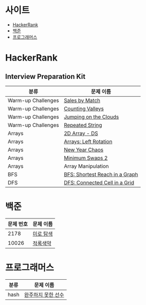 # 사이트
- [HackerRank](#hackerrank)  
- [백준](#백준)
- [프로그래머스](#프로그래머스)  

# HackerRank 
## Interview Preparation Kit
| 분류 | 문제 이름                             |
| ---- | ------------------------------------- |
|Warm-up Challenges |  [Sales by Match](../../issues/1) |
|Warm-up Challenges | [Counting Valleys](../../issues/2) |
|Warm-up Challenges | [Jumping on the Clouds](../../issues/3) |
|Warm-up Challenges | [Repeated String](../../issues/4) |  
|Arrays | [2D Array - DS](../../issues/5)  |  
|Arrays | [Arrays: Left Rotation](../../issues/6)  |  
|Arrays | [New Year Chaos](../../issues/11)  |  
|Arrays |  [Minimum Swaps 2](../../issues/12)  |  
|Arrays |  Array Manipulation  |    
|BFS |  [BFS: Shortest Reach in a Graph](../../issues/9)  |    
|DFS |  [DFS: Connected Cell in a Grid](../../issues/10)  |      


# 백준  
| 문제 번호 | 문제 이름                             |
| ---- | ------------------------------------- |
|2178 |  [미로 탐색](../../issues/7) |
|10026 | [적록색약](../../issues/8)| 


# 프로그래머스

| 분류 | 문제 이름                             |
| ---- | ------------------------------------- |
| hash | [완주하지 못한 선수](../../issues/13) | 


